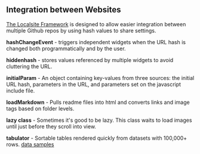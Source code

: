 ## Integration between Websites

<a href="https://github.com/modelearth/localsite/" target="_parent">The Localsite Framework</a> is designed to allow easier integration between multiple Github repos by using hash values to share settings.  

**hashChangeEvent** - triggers independent widgets when the URL hash is changed both programmatically and by the user.    

**hiddenhash** - stores values referenced by multiple widgets to avoid cluttering the URL.  
<!--
goHash({"go":"bioeconomy"}); - Hash change triggers widgets.  

updateHash({"go":"bioeconomy"}); - Only hash updated.  
-->
**initialParam** - An object containing key-values from three sources: the initial URL hash, parameters in the URL, and parameters set on the javascript include&nbsp;file.  

**loadMarkdown** - Pulls readme files into html and converts links and image tags based on folder levels.  

**lazy class** - Sometimes it's good to be lazy. This class waits to load images until just before they scroll into view.  

**tabulator** - Sortable tables rendered quickly from datasets with 100,000+ rows. <a href="../info/data/">data samples</a>

